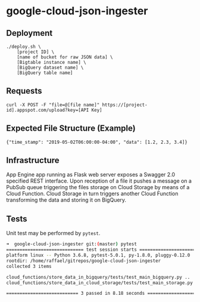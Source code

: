 # google-cloud-json-ingester

## Deployment

```
./deploy.sh \
    [project ID] \
    [name of bucket for raw JSON data] \
    [Bigtable instance name] \
    [BigQuery dataset name] \
    [BigQuery table name]
```

## Requests

```
curl -X POST -F "file=@[file name]" https://[project-id].appspot.com/upload?key=[API Key]
```

## Expected File Structure (Example)

```
{"time_stamp": "2019-05-02T06:00:00-04:00", "data": [1.2, 2.3, 3.4]}
```

## Infrastructure

App Engine app running as Flask web server exposes a Swagger 2.0 specified REST interface. Upon reception of a file
it pushes a message on a PubSub queue triggering the files storage on Cloud Storage by means of a Cloud Function.
Cloud Storage in turn triggers another Cloud Function transforming the data and storing it on BigQuery.

## Tests

Unit test may be performed by `pytest`.

```bash
➜  google-cloud-json-ingester git:(master) pytest
============================= test session starts ==============================
platform linux -- Python 3.6.8, pytest-5.0.1, py-1.8.0, pluggy-0.12.0
rootdir: /home/raffael/gitrepos/google-cloud-json-ingester
collected 3 items

cloud_functions/store_data_in_bigquery/tests/test_main_bigquery.py ..    [ 66%]
cloud_functions/store_data_in_cloud_storage/tests/test_main_storage.py . [100%]

=========================== 3 passed in 8.18 seconds ===========================
```